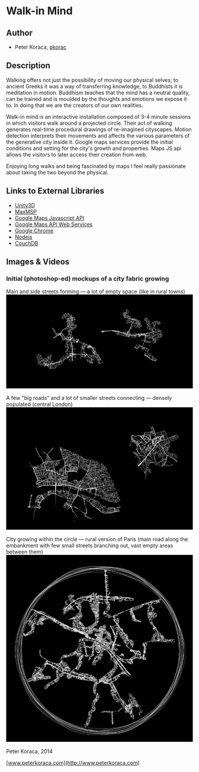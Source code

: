 # Walk-in Mind

## Author
- Peter Koraca, [pkorac](https://github.com/pkorac)

## Description
Walking offers not just the possibility of moving our physical selves; to ancient Greeks it was a way of transferring knowledge, to Buddhists it is meditation in motion. Buddhism teaches that the mind has a neutral quality, can be trained and is moulded by the thoughts and emotions we expose it to. In doing that we are the creators of our own realities.

Walk-in mind is an interactive installation composed of 3-4 minute sessions in which visitors walk around a projected circle. Their act of walking generates real-time procedural drawings of re-imagined cityscapes. Motion detection interprets their movements and affects the various parameters of the generative city inside it. Google maps services provide the initial conditions and setting for the city's growth and properties. Maps JS api allows the visitors to later access their creation from web.

Enjoying long walks and being fascinated by maps I feel really passionate about taking the two beyond the physical.


## Links to External Libraries

- [Unity3D](http://unity3d.com)
- [MaxMSP](http://cycling74.com)
- [Google Maps Javascript API](https://developers.google.com/maps/documentation/javascript)
- [Google Maps API Web Services](https://developers.google.com/maps/documentation/webservices)
- [Google Chrome](https://www.google.com/intl/en/chrome/browser)
- [Nodejs](http://nodejs.org)
- [CouchDB](http://couchdb.apache.org)


## Images & Videos

### Initial (photoshop-ed) mockups of a city fabric growing

Main and side streets forming — a lot of empty space (like in rural towns)
![Simple City](project_images/summary-sketches/city1.jpg)

A few "big roads" and a lot of smaller streets connecting — densely populated (central London)
![Simple City1](project_images/summary-sketches/city2.jpg)

City growing within the circle — rural version of Paris (main road along the embankment with few small streets branching out, vast empty areas between them)
![City growth](project_images/summary-sketches/growth1.jpg)


Peter Koraca, 2014

[www.peterkoraca.com](http://www.peterkoraca.com)
